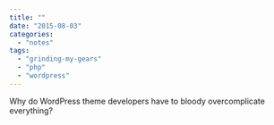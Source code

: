 ```yaml
---
title: ""
date: "2015-08-03"
categories: 
  - "notes"
tags: 
  - "grinding-my-gears"
  - "php"
  - "wordpress"
---
```


Why do WordPress theme developers have to bloody overcomplicate everything?
